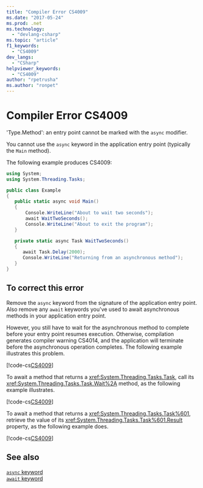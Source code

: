 ```yaml
---
title: "Compiler Error CS4009"
ms.date: "2017-05-24"
ms.prod: .net
ms.technology: 
  - "devlang-csharp"
ms.topic: "article"
f1_keywords: 
  - "CS4009"
dev_langs: 
  - "CSharp"
helpviewer_keywords: 
  - "CS4009"
author: "rpetrusha"
ms.author: "ronpet"
---
```

# Compiler Error CS4009

'Type.Method': an entry point cannot be marked with the `async` modifier.

You cannot use the `async` keyword in the application entry point (typically the `Main` method).  

The following example produces CS4009:

```csharp
using System;
using System.Threading.Tasks;

public class Example
{
   public static async void Main()
   {
       Console.WriteLine("About to wait two seconds");
       await WaitTwoSeconds();
       Console.WriteLine("About to exit the program");
   }

   private static async Task WaitTwoSeconds()
   {
      await Task.Delay(2000);
      Console.WriteLine("Returning from an asynchronous method");
   } 
}
```

## To correct this error

Remove the `async` keyword from the signature of the application entry point.  Also remove any `await` keywords you've used to await asynchronous methods in your application entry point. 

However, you still have to wait for the asynchronous method to complete before your entry point resumes execution. Otherwise, compilation generates compiler warning CS4014, and the application will terminate before the asynchronous operation completes. The following example illustrates this problem.

[!code-cs[CS4009](../../../samples/snippets/csharp/misc/cs4009-1.cs)]

To await a method that returns a <xref:System.Threading.Tasks.Task>, call its <xref:System.Threading.Tasks.Task.Wait%2A> method, as the following example illustrates.

[!code-cs[CS4009](../../../samples/snippets/csharp/misc/cs4009-2.cs)]

To await a method that returns a <xref:System.Threading.Tasks.Task%601>, retrieve the value of its <xref:System.Threading.Tasks.Task%601.Result> property, as the following example does.

[!code-cs[CS4009](../../../samples/snippets/csharp/misc/cs4009-3.cs)]

## See also

[`async` keyword](../language-reference/keywords/async.md)   
[`await` keyword](../language-reference/keywords/await.md)
